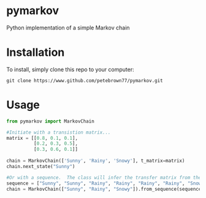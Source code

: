 # pymarkov
Python implementation of a simple Markov chain

# Installation
To install, simply clone this repo to your computer:

```
git clone https://www.github.com/petebrown77/pymarkov.git
``` 

# Usage
```python
from pymarkov import MarkovChain

#Initiate with a transistion matrix...
matrix = [[0.8, 0.1, 0.1],
          [0.2, 0.3, 0.5],
          [0.3, 0.6, 0.1]]
          
chain = MarkovChain(['Sunny', 'Rainy', 'Snowy'], t_matrix=matrix)
chain.next_state("Sunny")

#Or with a sequence.  The class will infer the transfer matrix from there.
sequence = ["Sunny", "Sunny", "Rainy", "Rainy", "Rainy", "Rainy", "Snowy", "Sunny"]
chain = MarkovChain(["Sunny", "Rainy", "Snowy"]).from_sequence(sequence)
